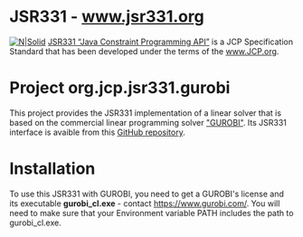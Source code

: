 # JSR331 - www.jsr331.org    
[![N|Solid](https://jsr331.files.wordpress.com/2013/05/jcp.jpg)](http://jcp.org/en/jsr/detail?id=331)
[JSR331 “Java Constraint Programming API”](http://jsr331.org) is a JCP Specification Standard that has been developed under the terms of the www.JCP.org. 

# Project org.jcp.jsr331.gurobi
This project provides the JSR331 implementation of a linear solver that is based on the commercial linear programming solver ["GUROBI"](https://www.gurobi.com/products/gurobi-optimizer/). Its JSR331 interface is avaible from this [GitHub repository](https://github.com/OpenRulesSupport/jsr331/tree/master/org.jcp.jsr331.linear.gurobi). 

# Installation
To use this JSR331 with GUROBI, you need to get a GUROBI's license and its executable **gurobi_cl.exe** - contact https://www.gurobi.com/. You will need to make sure that your Environment variable PATH includes the path to gurobi_cl.exe.



